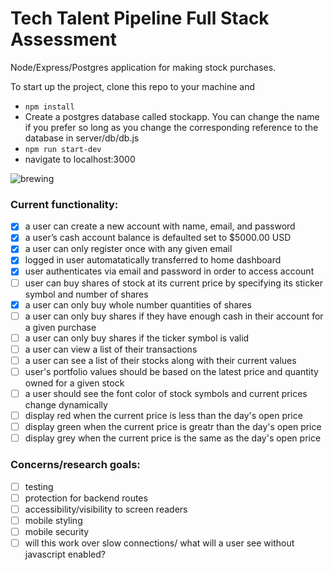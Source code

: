 # Tech Talent Pipeline Full Stack Assessment
Node/Express/Postgres application for making stock purchases. 

To start up the project, clone this repo to your machine and 

- `npm install` 
- Create a postgres database called stockapp. You can change the name if you prefer so long as you change the corresponding reference to the database in server/db/db.js
- `npm run start-dev`
- navigate to localhost:3000

![brewing](https://media.giphy.com/media/aBtCn9gW091Ju/giphy.gif)

### Current functionality:
- [x] a user can create a new account with name, email, and  password
- [x] a user’s cash  account balance is defaulted set to $5000.00  USD
- [x] a user can only register once with any given email
- [x] logged in user automatatically transferred to home dashboard
- [x] user authenticates via  email and password in order to access account
- [ ] user can buy  shares of stock at its current price by specifying its sticker symbol and number of shares
- [x] a user can  only buy whole number quantities  of  shares
- [ ] a user can only buy shares if they have enough cash in their account for a given purchase
- [ ] a user can only buy shares if the ticker symbol is valid
- [ ] a user can view a list of their transactions
- [ ] a user can see a list of their stocks along with their current values
- [ ] user's portfolio values should be based on the latest price and quantity owned for a given stock
- [ ] a user should see the font color of stock symbols and current prices change dynamically 
- [ ] display red when the current price is less than the day's open price
- [ ] display green when the current price is greatr than the day's open price
- [ ] display grey when the current price is the same as the day's open price

### Concerns/research goals:
- [ ] testing
- [ ] protection for backend routes
- [ ] accessibility/visibility to screen readers
- [ ] mobile styling
- [ ] mobile security 
- [ ] will this work over slow connections/ what will a user see without javascript enabled?
